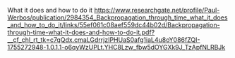 What it does and how to do it
https://www.researchgate.net/profile/Paul-Werbos/publication/2984354_Backpropagation_through_time_what_it_does_and_how_to_do_it/links/55ef061c08aef559dc44b02d/Backpropagation-through-time-what-it-does-and-how-to-do-it.pdf?__cf_chl_rt_tk=c7qQdx.cmaLGdrrjzIPHUaS0afg1iaL4u8oY086fZQI-1755272948-1.0.1.1-o6qyWzUPLt.YHC8Lzw_fbw5dOYGXk9J_TzApfNLRBJk